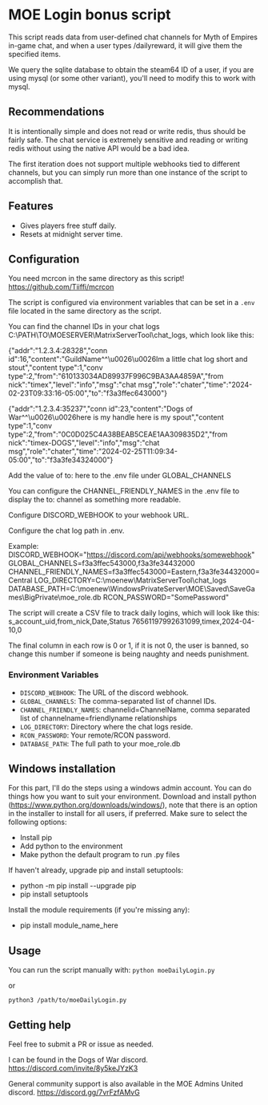 # MOE Login bonus script

This script reads data from user-defined chat channels for Myth of Empires in-game chat, and when a user types /dailyreward, it will give them the specified items.

We query the sqlite database to obtain the steam64 ID of a user, if you are using mysql (or some other variant), you'll need to modify this to work with mysql.


## Recommendations

It is intentionally simple and does not read or write redis, thus should be fairly safe. The chat service is extremely sensitive and reading or writing redis without using the native API would be a bad idea.

The first iteration does not support multiple webhooks tied to different channels, but you can simply run more than one instance of the script to accomplish that.


## Features

- Gives players free stuff daily.
- Resets at midnight server time.

## Configuration

You need mcrcon in the same directory as this script! https://github.com/Tiiffi/mcrcon

The script is configured via environment variables that can be set in a `.env` file located in the same directory as the script.

You can find the channel IDs in your chat logs C:\PATH\TO\MOESERVER\MatrixServerTool\chat_logs\, which look like this:

{"addr":"1.2.3.4:28328","conn id":16,"content":"GuildName^^\u0026\u0026Im a little chat log short and stout","content type":1,"conv type":2,"from":"610133034AD89937F996C9BA3AA4859A","from nick":"timex","level":"info","msg":"chat msg","role":"chater","time":"2024-02-23T09:33:16-05:00","to":"f3a3ffec643000"}

{"addr":"1.2.3.4:35237","conn id":23,"content":"Dogs of War^^\u0026\u0026here is my handle here is my spout","content type":1,"conv type":2,"from":"0C0D025C4A38BEAB5CEAE1AA309835D2","from nick":"timex-DOGS","level":"info","msg":"chat msg","role":"chater","time":"2024-02-25T11:09:34-05:00","to":"f3a3fe34324000"}

Add the value of to: here to the .env file under GLOBAL_CHANNELS

You can configure the CHANNEL_FRIENDLY_NAMES in the .env file to display the to: channel as something more readable.

Configure DISCORD_WEBHOOK to your webhook URL.

Configure the chat log path in .env.



Example:
DISCORD_WEBHOOK="https://discord.com/api/webhooks/somewebhook"
GLOBAL_CHANNELS=f3a3ffec543000,f3a3fe34432000
CHANNEL_FRIENDLY_NAMES=f3a3ffec543000=Eastern,f3a3fe34432000=Central
LOG_DIRECTORY=C:\moenew\MatrixServerTool\chat_logs\
DATABASE_PATH=C:\moenew\WindowsPrivateServer\MOE\Saved\SaveGames\BigPrivate\moe_role.db
RCON_PASSWORD="SomePassword"

The script will create a CSV file to track daily logins, which will look like this:
s_account_uid,from_nick,Date,Status
76561197992631099,timex,2024-04-10,0

The final column in each row is 0 or 1, if it is not 0, the user is banned, so change this number if someone is being naughty and needs punishment.

### Environment Variables


- `DISCORD_WEBHOOK`: The URL of the discord webhook.
- `GLOBAL_CHANNELS`: The comma-separated list of channel IDs.
- `CHANNEL_FRIENDLY_NAMES`: channelid=ChannelName, comma separated list of channelname=friendlyname relationships
- `LOG_DIRECTORY`: Directory where the chat logs reside.
- `RCON_PASSWORD`: Your remote/RCON password.
- `DATABASE_PATH`: The full path to your moe_role.db

## Windows installation

For this part, I'll do the steps using a windows admin account. You can do things how you want to suit your environment.
Download and install python (https://www.python.org/downloads/windows/), note that there is an option in the installer to install for all users, if preferred. Make sure to select the following options:
- Install pip
- Add python to the environment
- Make python the default program to run .py files

If haven't already, upgrade pip and install setuptools:
- python -m pip install --upgrade pip
- pip install setuptools

Install the module requirements (if you're missing any):
- pip install module_name_here

## Usage

You can run the script manually with:
```python moeDailyLogin.py```

or

`python3 /path/to/moeDailyLogin.py`

## Getting help

Feel free to submit a PR or issue as needed.

I can be found in the Dogs of War discord.  https://discord.com/invite/8y5keJYzK3

General community support is also available in the MOE Admins United discord. https://discord.gg/7vrFzfAMvG